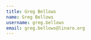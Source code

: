 ```yaml
---
title: Greg Bellows
name: Greg Bellows
username: greg.bellows
email: greg.bellows@linaro.org
---
```


